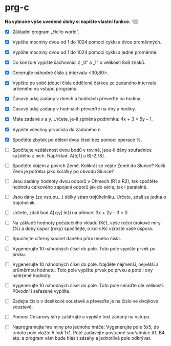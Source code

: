 # prg-c
**Na vybrané výše uvedené úlohy si napište vlastní funkce.** 👇🏽

- [x] Základní program „Hello world“.
- [x] Vypište mocniny dvou od 1 do 1024 pomocí cyklu a dvou proměnných.
- [x] Vypište mocniny dvou od 1 do 1024 pomocí cyklu a jedné proměnné. 
- [x] Do konzole vypište šachovnici z „0“ a „1“ o velikosti 8x8 znaků.
- [x] Generujte náhodné číslo z intervalu <30;80>.
- [x] Vypište po sobě jdoucí čísla oddělená čárkou ze zadaného intervalu určeného na vstupu programu. 
- [x] Časový údaj zadaný v dnech a hodinách převeďte na hodiny.
- [x] Časový údaj zadaný v hodinách převeďte na dny a hodiny.
- [x] Máte zadané x a y. Určete, je-li splněna podmínka: 4x + 3 < 5y – 1.
- [x] Vypište všechny prvočísla do zadaného n.
- [x] Spočtěte zbytek po dělení dvou čísel bez pomoci operace %.
- [ ] Spočítejte vzdálenost dvou bodů v rovině, jsou-li dány souřadnice každého z nich. Například: A[5;1] a B[-2;18].
- [ ] Spočtěte objem a povrch Země. Kolikrát se vejde Země do Slunce? Kolik Zemí je potřeba jako korálky po obvodu Slunce?
- [ ] Jsou zadány hodnoty dvou odporů v Ohmech (R1 a R2), tak spočtěte hodnotu celkového zapojení odporů jak do série, tak i paralelně.
- [ ] Jsou dány (ze vstupu…) délky stran trojúhelníku. Určete, zdali se jedná o trojúhelník.
- [ ] Určete, zdali bod A[x;y] leží na přímce: 3x + 2y – 3 = 0.
- [ ] Na základě hodnoty počátečního vkladu (Kč), výše roční úrokové míry (%) a doby úspor (roky) spočítejte, o kolik Kč vzroste vaše úspora.
- [ ] Spočítejte ciferný součet daného přirozeného čísla.
- [ ] Vygenerujte 10 náhodných čísel do pole. Toto pole vypište prvek po prvku.
- [ ] Vygenerujte 10 náhodných čísel do pole. Najděte nejmenší, největší a průměrnou hodnotu. Toto pole vypište prvek po prvku a poté i ony nalezené hodnoty.
- [ ] Vygenerujte 10 náhodných čísel do pole. Toto pole seřaďte dle velikosti. Původní i seřazené vypište.
- [ ] Zadejte číslo v desítkové soustavě a převeďte je na číslo ve dvojkové soustavě.
- [ ] Pomocí Césarovy šifry zašifrujte a vypište text zadaný na vstupu.
- [ ] Naprogramujte hru miny pro jednoho hráče: Vygenerujte pole 5x5, do tohoto pole vložte 5 lodi 1x1. Poté zadávejte postupně souřadnice A1, B4 atp. a program vám bude hlásit zásahy a jednotlivá pole odkrývat.

